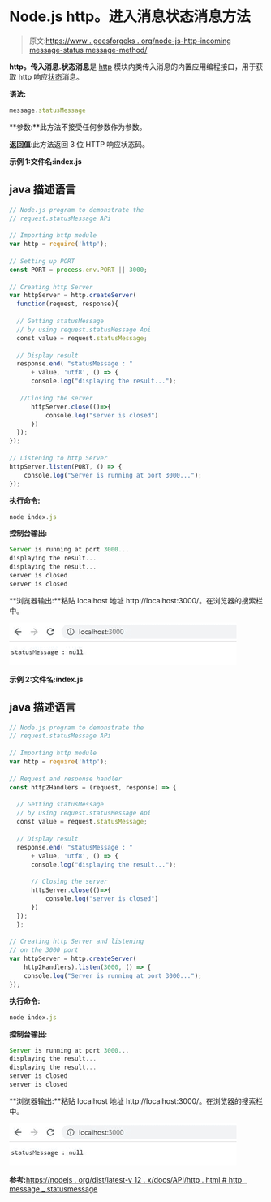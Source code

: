 # Node.js http。进入消息状态消息方法

> 原文:[https://www . geesforgeks . org/node-js-http-incoming message-status message-method/](https://www.geeksforgeeks.org/node-js-http-incomingmessage-statusmessage-method/)

**http。传入消息.状态消息**是 [http](https://www.geeksforgeeks.org/node-js-http-module/) 模块内类传入消息的内置应用编程接口，用于获取 http 响应[状态](https://www.geeksforgeeks.org/http-status-codes-informational-responses/)消息。

**语法:**

```js
message.statusMessage
```

**参数:**此方法不接受任何参数作为参数。

**返回值**:此方法返回 3 位 HTTP 响应状态码。

**示例 1:文件名:index.js**

## java 描述语言

```js
// Node.js program to demonstrate the 
// request.statusMessage APi

// Importing http module
var http = require('http');

// Setting up PORT
const PORT = process.env.PORT || 3000;

// Creating http Server
var httpServer = http.createServer(
  function(request, response){

  // Getting statusMessage
  // by using request.statusMessage Api
  const value = request.statusMessage;

  // Display result
  response.end( "statusMessage : "
      + value, 'utf8', () => {
      console.log("displaying the result...");

   //Closing the server
      httpServer.close(()=>{
          console.log("server is closed")
      })
  });
});

// Listening to http Server
httpServer.listen(PORT, () => {
    console.log("Server is running at port 3000...");
});
```

**执行命令:**

```js
node index.js
```

**控制台输出:**

```js
Server is running at port 3000...
displaying the result...
displaying the result...
server is closed
server is closed
```

**浏览器输出:**粘贴 localhost 地址 http://localhost:3000/。在浏览器的搜索栏中。

![](img/659facbef9cdcc4b39d8a4e81880620a.png)

**示例 2:文件名:index.js**

## java 描述语言

```js
// Node.js program to demonstrate the 
// request.statusMessage APi

// Importing http module
var http = require('http');

// Request and response handler
const http2Handlers = (request, response) => {

  // Getting statusMessage
  // by using request.statusMessage Api
  const value = request.statusMessage;

  // Display result
  response.end( "statusMessage : "
      + value, 'utf8', () => {
      console.log("displaying the result...");

      // Closing the server
      httpServer.close(()=>{
          console.log("server is closed")
      })
  });
  };

// Creating http Server and listening
// on the 3000 port
var httpServer = http.createServer(
    http2Handlers).listen(3000, () => {
    console.log("Server is running at port 3000...");
});
```

**执行命令:**

```js
node index.js
```

**控制台输出:**

```js
Server is running at port 3000...
displaying the result...
displaying the result...
server is closed
server is closed
```

**浏览器输出:**粘贴 localhost 地址 http://localhost:3000/。在浏览器的搜索栏中。

![](img/659facbef9cdcc4b39d8a4e81880620a.png)

**参考:**[https://nodejs . org/dist/latest-v 12 . x/docs/API/http . html # http _ message _ statusmessage](https://nodejs.org/dist/latest-v12.x/docs/api/http.html#http_message_statusmessage)